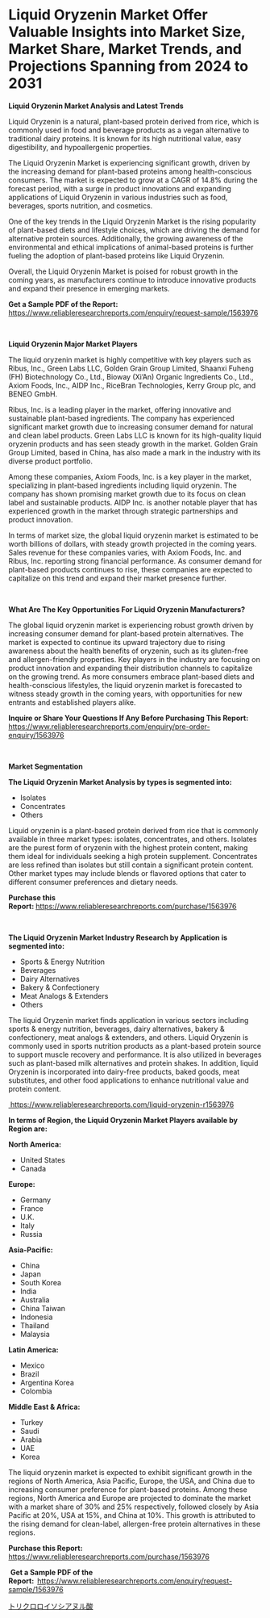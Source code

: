 <p><h1>Liquid Oryzenin Market Offer Valuable Insights into Market Size, Market Share, Market Trends, and Projections Spanning from 2024 to 2031</h1></p><p><strong>Liquid Oryzenin Market Analysis and Latest Trends</strong></p>
<p><p>Liquid Oryzenin is a natural, plant-based protein derived from rice, which is commonly used in food and beverage products as a vegan alternative to traditional dairy proteins. It is known for its high nutritional value, easy digestibility, and hypoallergenic properties.</p><p>The Liquid Oryzenin Market is experiencing significant growth, driven by the increasing demand for plant-based proteins among health-conscious consumers. The market is expected to grow at a CAGR of 14.8% during the forecast period, with a surge in product innovations and expanding applications of Liquid Oryzenin in various industries such as food, beverages, sports nutrition, and cosmetics.</p><p>One of the key trends in the Liquid Oryzenin Market is the rising popularity of plant-based diets and lifestyle choices, which are driving the demand for alternative protein sources. Additionally, the growing awareness of the environmental and ethical implications of animal-based proteins is further fueling the adoption of plant-based proteins like Liquid Oryzenin.</p><p>Overall, the Liquid Oryzenin Market is poised for robust growth in the coming years, as manufacturers continue to introduce innovative products and expand their presence in emerging markets.</p></p>
<p><strong>Get a Sample PDF of the Report:&nbsp;</strong> <a href="https://www.reliableresearchreports.com/enquiry/request-sample/1563976">https://www.reliableresearchreports.com/enquiry/request-sample/1563976</a></p>
<p>&nbsp;</p>
<p><strong>Liquid Oryzenin Major Market Players</strong></p>
<p><p>The liquid oryzenin market is highly competitive with key players such as Ribus, Inc., Green Labs LLC, Golden Grain Group Limited, Shaanxi Fuheng (FH) Biotechnology Co., Ltd., Bioway (Xi’An) Organic Ingredients Co., Ltd., Axiom Foods, Inc., AIDP Inc., RiceBran Technologies, Kerry Group plc, and BENEO GmbH. </p><p>Ribus, Inc. is a leading player in the market, offering innovative and sustainable plant-based ingredients. The company has experienced significant market growth due to increasing consumer demand for natural and clean label products. Green Labs LLC is known for its high-quality liquid oryzenin products and has seen steady growth in the market. Golden Grain Group Limited, based in China, has also made a mark in the industry with its diverse product portfolio.</p><p>Among these companies, Axiom Foods, Inc. is a key player in the market, specializing in plant-based ingredients including liquid oryzenin. The company has shown promising market growth due to its focus on clean label and sustainable products. AIDP Inc. is another notable player that has experienced growth in the market through strategic partnerships and product innovation.</p><p>In terms of market size, the global liquid oryzenin market is estimated to be worth billions of dollars, with steady growth projected in the coming years. Sales revenue for these companies varies, with Axiom Foods, Inc. and Ribus, Inc. reporting strong financial performance. As consumer demand for plant-based products continues to rise, these companies are expected to capitalize on this trend and expand their market presence further.</p></p>
<p>&nbsp;</p>
<p><strong>What Are The Key Opportunities For Liquid Oryzenin Manufacturers?</strong></p>
<p><p>The global liquid oryzenin market is experiencing robust growth driven by increasing consumer demand for plant-based protein alternatives. The market is expected to continue its upward trajectory due to rising awareness about the health benefits of oryzenin, such as its gluten-free and allergen-friendly properties. Key players in the industry are focusing on product innovation and expanding their distribution channels to capitalize on the growing trend. As more consumers embrace plant-based diets and health-conscious lifestyles, the liquid oryzenin market is forecasted to witness steady growth in the coming years, with opportunities for new entrants and established players alike.</p></p>
<p><strong>Inquire or Share Your Questions If Any Before Purchasing This Report:</strong> <a href="https://www.reliableresearchreports.com/enquiry/pre-order-enquiry/1563976">https://www.reliableresearchreports.com/enquiry/pre-order-enquiry/1563976</a></p>
<p>&nbsp;</p>
<p><strong>Market Segmentation</strong></p>
<p><strong>The Liquid Oryzenin Market Analysis by types is segmented into:</strong></p>
<p><ul><li>Isolates</li><li>Concentrates</li><li>Others</li></ul></p>
<p><p>Liquid oryzenin is a plant-based protein derived from rice that is commonly available in three market types: isolates, concentrates, and others. Isolates are the purest form of oryzenin with the highest protein content, making them ideal for individuals seeking a high protein supplement. Concentrates are less refined than isolates but still contain a significant protein content. Other market types may include blends or flavored options that cater to different consumer preferences and dietary needs.</p></p>
<p><strong>Purchase this Report:&nbsp;</strong><a href="https://www.reliableresearchreports.com/purchase/1563976">https://www.reliableresearchreports.com/purchase/1563976</a></p>
<p>&nbsp;</p>
<p><strong>The Liquid Oryzenin Market Industry Research by Application is segmented into:</strong></p>
<p><ul><li>Sports & Energy Nutrition</li><li>Beverages</li><li>Dairy Alternatives</li><li>Bakery & Confectionery</li><li>Meat Analogs & Extenders</li><li>Others</li></ul></p>
<p><p>The liquid Oryzenin market finds application in various sectors including sports & energy nutrition, beverages, dairy alternatives, bakery & confectionery, meat analogs & extenders, and others. Liquid Oryzenin is commonly used in sports nutrition products as a plant-based protein source to support muscle recovery and performance. It is also utilized in beverages such as plant-based milk alternatives and protein shakes. In addition, liquid Oryzenin is incorporated into dairy-free products, baked goods, meat substitutes, and other food applications to enhance nutritional value and protein content.</p></p>
<p><a href="https://www.reliableresearchreports.com/liquid-oryzenin-r1563976">&nbsp;https://www.reliableresearchreports.com/liquid-oryzenin-r1563976</a></p>
<p><strong>In terms of Region, the Liquid Oryzenin Market Players available by Region are:</strong></p>
<p>
    <p> <strong> North America: </strong>
        <ul>
            <li>United States</li>
            <li>Canada</li>
        </ul>
        </p> 
    <p> <strong> Europe: </strong>
        <ul>
            <li>Germany</li>
            <li>France</li>
            <li>U.K.</li>
            <li>Italy</li>
            <li>Russia</li>
        </ul>
        </p> 
    <p> <strong> Asia-Pacific: </strong>
        <ul>
            <li>China</li>
            <li>Japan</li>
            <li>South Korea</li>
            <li>India</li>
            <li>Australia</li>
            <li>China Taiwan</li>
            <li>Indonesia</li>
            <li>Thailand</li>
            <li>Malaysia</li>
        </ul>
        </p> 
    <p> <strong> Latin America: </strong>
        <ul>
            <li>Mexico</li>
            <li>Brazil</li>
            <li>Argentina Korea</li>
            <li>Colombia</li>
        </ul>
        </p> 
    <p> <strong> Middle East & Africa: </strong>
        <ul>
            <li>Turkey</li>
            <li>Saudi</li>
            <li>Arabia</li>
            <li>UAE</li>
            <li>Korea</li>
        </ul>
    </p>
    </p>
<p><p>The liquid oryzenin market is expected to exhibit significant growth in the regions of North America, Asia Pacific, Europe, the USA, and China due to increasing consumer preference for plant-based proteins. Among these regions, North America and Europe are projected to dominate the market with a market share of 30% and 25% respectively, followed closely by Asia Pacific at 20%, USA at 15%, and China at 10%. This growth is attributed to the rising demand for clean-label, allergen-free protein alternatives in these regions.</p></p>
<p><strong>Purchase this Report: </strong><a href="https://www.reliableresearchreports.com/purchase/1563976">https://www.reliableresearchreports.com/purchase/1563976</a></p>
<p>&nbsp;<strong>Get a Sample PDF of the Report:&nbsp;&nbsp;</strong><a href="https://www.reliableresearchreports.com/enquiry/request-sample/1563976">https://www.reliableresearchreports.com/enquiry/request-sample/1563976</a></p>
<p><strong></strong></p>
<p><p><a href="https://github.com/SarahFahey88/Market-Research-Report-List-1/blob/main/882839719504.md">トリクロロイソシアヌル酸</a></p></p>
